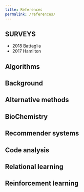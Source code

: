 ```yaml
---
title: References
permalink: /references/
---
```


## SURVEYS


- 2018 Battaglia 
- 2017 Hamilton 

## Algorithms

## Background

## Alternative methods

## BioChemistry

## Recommender systems

## Code analysis

## Relational learning

## Reinforcement learning
